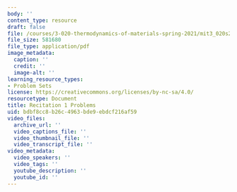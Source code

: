 ```yaml
---
body: ''
content_type: resource
draft: false
file: /courses/3-020-thermodynamics-of-materials-spring-2021/mit3_020s21_recitation1_problems.pdf
file_size: 581680
file_type: application/pdf
image_metadata:
  caption: ''
  credit: ''
  image-alt: ''
learning_resource_types:
- Problem Sets
license: https://creativecommons.org/licenses/by-nc-sa/4.0/
resourcetype: Document
title: Recitation 1 Problems
uid: bdbf8cc8-b26c-4963-bde9-ebdcf216af59
video_files:
  archive_url: ''
  video_captions_file: ''
  video_thumbnail_file: ''
  video_transcript_file: ''
video_metadata:
  video_speakers: ''
  video_tags: ''
  youtube_description: ''
  youtube_id: ''
---
```


